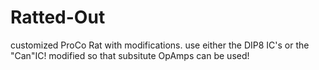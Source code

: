 # Ratted-Out
customized ProCo Rat with modifications.
use either the DIP8 IC's or the "Can"IC!
modified so that subsitute OpAmps can be used!
